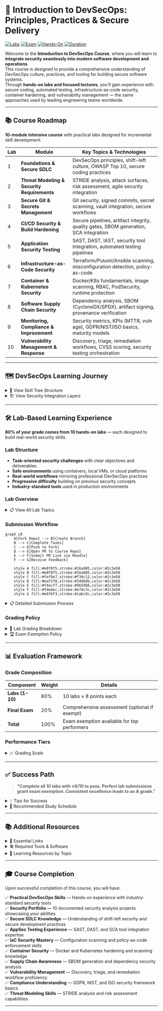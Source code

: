 # 🔐 Introduction to DevSecOps: Principles, Practices & Secure Delivery

[![Labs](https://img.shields.io/badge/Labs-80%25-blue)](#-lab-based-learning-experience)
[![Exam](https://img.shields.io/badge/Exam-20%25-orange)](#-evaluation-framework)
[![Hands-On](https://img.shields.io/badge/Focus-Hands--On%20Security-success)](#-lab-based-learning-experience)
[![Duration](https://img.shields.io/badge/Duration-10%20Modules-lightgrey)](#-course-roadmap)

Welcome to the **Introduction to DevSecOps Course**, where you will learn to **integrate security seamlessly into modern software development and operations**.  
This course is designed to provide a comprehensive understanding of DevSecOps culture, practices, and tooling for building secure software systems.  
Through **hands-on labs and focused lectures**, you'll gain experience with secure coding, automated testing, infrastructure-as-code security, container hardening, and vulnerability management — the same approaches used by leading engineering teams worldwide.

---

## 📚 Course Roadmap

**10-module intensive course** with practical labs designed for incremental skill development:

| Lab | Module                                      | Key Topics & Technologies                                                                 |
|-----|---------------------------------------------|------------------------------------------------------------------------------------------|
| 1   | **Foundations & Secure SDLC**               | DevSecOps principles, shift-left culture, OWASP Top 10, secure coding practices           |
| 2   | **Threat Modeling & Security Requirements** | STRIDE analysis, attack surfaces, risk assessment, agile security integration             |
| 3   | **Secure Git & Secrets Management**         | Git security, signed commits, secret scanning, vault integration, secure workflows        |
| 4   | **CI/CD Security & Build Hardening**        | Secure pipelines, artifact integrity, quality gates, SBOM generation, SCA integration     |
| 5   | **Application Security Testing**            | SAST, DAST, IAST, security tool integration, automated testing pipelines                  |
| 6   | **Infrastructure-as-Code Security**         | Terraform/Pulumi/Ansible scanning, misconfiguration detection, policy-as-code            |
| 7   | **Container & Kubernetes Security**         | Docker/K8s fundamentals, image scanning, RBAC, PodSecurity, runtime protection           |
| 8   | **Software Supply Chain Security**          | Dependency analysis, SBOM (CycloneDX/SPDX), artifact signing, provenance verification    |
| 9   | **Monitoring, Compliance & Improvement**    | Security metrics, KPIs (MTTR, vuln age), GDPR/NIST/ISO basics, maturity models          |
| 10  | **Vulnerability Management & Response**     | Discovery, triage, remediation workflows, CVSS scoring, security testing orchestration    |

---

## 🗺️ DevSecOps Learning Journey

<details>
<summary>🌳 View Skill Tree Structure</summary>

```mermaid
graph TB
    ROOT[🔐 DevSecOps Mastery] 
    
    %% Foundation Branch
    ROOT --- FOUND[🏗️ Foundation]
    FOUND --- A[📚 Lab 1: DevSecOps Intro<br/>• Secure SDLC<br/>• Shift-Left Culture<br/>• OWASP Top 10]
    FOUND --- B[🎯 Lab 2: Threat Modeling<br/>• STRIDE Analysis<br/>• Attack Surfaces<br/>• Risk Assessment]
    
    %% Development Branch  
    ROOT --- DEV[👨‍💻 Development]
    DEV --- C[🔐 Lab 3: Secure Git<br/>• Signed Commits<br/>• Secrets Management<br/>• Secure Workflows]
    DEV --- D[🚀 Lab 4: CI/CD Security<br/>• Secure Pipelines<br/>• Build Hardening<br/>• Quality Gates]
    
    %% Testing Branch
    ROOT --- TEST[🧪 Testing]
    TEST --- E[🔍 Lab 5: AppSec Testing<br/>• SAST/DAST/SCA<br/>• Tool Integration<br/>• Automated Security]
    TEST --- J[🎯 Lab 10: Vuln Management<br/>• Discovery & Triage<br/>• CVSS Scoring<br/>• Remediation Workflows]
    
    %% Infrastructure Branch
    ROOT --- INFRA[🏗️ Infrastructure]
    INFRA --- F[⚙️ Lab 6: IaC Security<br/>• Terraform/Ansible<br/>• Config Scanning<br/>• Policy as Code]
    INFRA --- G[📦 Lab 7: Container Security<br/>• Docker/K8s Security<br/>• Image Scanning<br/>• Runtime Protection]
    
    %% Supply Chain Branch
    ROOT --- SUPPLY[🔗 Supply Chain]
    SUPPLY --- H[📋 Lab 8: SBOM & Provenance<br/>• Dependency Analysis<br/>• Artifact Signing<br/>• Supply Chain Security]
    
    %% Operations Branch
    ROOT --- OPS[📊 Operations]
    OPS --- I[📈 Lab 9: Monitoring & Compliance<br/>• Security Metrics<br/>• GDPR/NIST/ISO<br/>• Maturity Models]
    
    %% Styling
    classDef rootStyle fill:#1a1a1a,stroke:#ffffff,stroke-width:3px,color:#ffffff
    classDef branchStyle fill:#2c3e50,stroke:#e74c3c,stroke-width:2px,color:#ffffff
    classDef foundationModule fill:#fdf2e9,stroke:#e67e22,stroke-width:2px,color:#2c3e50
    classDef devModule fill:#eaf2f8,stroke:#3498db,stroke-width:2px,color:#2c3e50
    classDef testModule fill:#f4ecf7,stroke:#9b59b6,stroke-width:2px,color:#2c3e50
    classDef infraModule fill:#e8f8f5,stroke:#16a085,stroke-width:2px,color:#2c3e50
    classDef supplyModule fill:#fdedec,stroke:#e74c3c,stroke-width:2px,color:#2c3e50
    classDef opsModule fill:#fff3cd,stroke:#f1c40f,stroke-width:2px,color:#2c3e50
    
    class ROOT rootStyle
    class FOUND,DEV,TEST,INFRA,SUPPLY,OPS branchStyle
    class A,B foundationModule
    class C,D devModule
    class E,J testModule
    class F,G infraModule
    class H supplyModule
    class I opsModule
```

</details>

<details>
<summary>🏗️ View Security Integration Layers</summary>

```mermaid
flowchart LR
    subgraph "🔗 Supply Chain & Operations"
        direction LR
        H[📋 Lab 8: SBOM & Provenance<br/>Dependency Security]
        I[📈 Lab 9: Monitoring<br/>Security Metrics]
    end
    
    subgraph "🏗️ Infrastructure Security"
        direction LR
        F[⚙️ Lab 6: IaC Security<br/>Config Management]
        G[📦 Lab 7: Container Security<br/>Runtime Protection]
    end
    
    subgraph "🧪 Security Testing"
        direction LR
        E[🔍 Lab 5: AppSec Testing<br/>SAST/DAST/SCA]
        J[🎯 Lab 10: Vuln Management<br/>Remediation Workflows]
    end
    
    subgraph "👨‍💻 Secure Development"
        direction LR
        C[🔐 Lab 3: Secure Git<br/>Secrets & Signing]
        D[🚀 Lab 4: CI/CD Security<br/>Pipeline Hardening]
    end
    
    subgraph "🏗️ Foundation Layer"
        direction LR
        A[📚 Lab 1: DevSecOps<br/>Principles & SDLC]
        B[🎯 Lab 2: Threat Modeling<br/>Risk Analysis]
    end
    
    A --> C
    B --> C
    C --> E
    D --> E
    D --> F
    E --> F
    F --> G
    G --> H
    H --> I
    E --> J
    J --> I
    
    classDef foundation fill:#fdf2e9,stroke:#e67e22,stroke-width:3px,color:#2c3e50
    classDef development fill:#eaf2f8,stroke:#3498db,stroke-width:3px,color:#2c3e50
    classDef testing fill:#f4ecf7,stroke:#9b59b6,stroke-width:3px,color:#2c3e50
    classDef infrastructure fill:#e8f8f5,stroke:#16a085,stroke-width:3px,color:#2c3e50
    classDef operations fill:#fdedec,stroke:#e74c3c,stroke-width:3px,color:#2c3e50
    
    class A,B foundation
    class C,D development
    class E,J testing
    class F,G infrastructure
    class H,I operations
```

</details>

---

## 🛠 Lab-Based Learning Experience

**80% of your grade comes from 10 hands-on labs** — each designed to build real-world security skills.

### Lab Structure

* **Task-oriented security challenges** with clear objectives and deliverables
* **Safe environments** using containers, local VMs, or cloud platforms
* **Real-world workflows** mirroring professional DevSecOps practices
* **Progressive difficulty** building on previous security concepts
* **Industry-standard tools** used in production environments

### Lab Overview

<details>
<summary>📋 View All Lab Topics</summary>

**Labs 1-10:**

1. **Foundations & Secure SDLC** — DevSecOps principles, OWASP Top 10, shift-left security
2. **Threat Modeling** — STRIDE analysis, attack surface mapping, risk assessment
3. **Secure Git** — Signed commits, secret scanning, secure collaboration workflows
4. **CI/CD Security** — Pipeline hardening, artifact integrity, quality gates, SBOM
5. **AppSec Testing** — SAST/DAST/SCA integration, automated security testing
6. **IaC Security** — Terraform/Pulumi/Ansible scanning, policy-as-code enforcement
7. **Container Security** — Docker/Kubernetes hardening, image scanning, runtime protection
8. **Supply Chain** — SBOM generation, dependency analysis, artifact signing
9. **Monitoring & Compliance** — Security metrics, GDPR/NIST/ISO basics, maturity assessment
10. **Vulnerability Management** — Discovery, triage, remediation, CVSS scoring

</details>

### Submission Workflow

```mermaid
graph LR
    A[Fork Repo] --> B[Create Branch]
    B --> C[Complete Tasks]
    C --> D[Push to Fork]
    D --> E[Open PR to Course Repo]
    E --> F[Submit PR Link via Moodle]
    F --> G[Receive Feedback]
    
    style A fill:#e8f8f5,stroke:#16a085,color:#2c3e50
    style B fill:#e8f8f5,stroke:#16a085,color:#2c3e50
    style C fill:#fef9e7,stroke:#f39c12,color:#2c3e50
    style D fill:#eaf2f8,stroke:#3498db,color:#2c3e50
    style E fill:#f4ecf7,stroke:#9b59b6,color:#2c3e50
    style F fill:#fdedec,stroke:#e74c3c,color:#2c3e50
    style G fill:#e8f6f3,stroke:#1abc9c,color:#2c3e50
```

<details>
<summary>📋 Detailed Submission Process</summary>

**Step-by-Step Guide:**

1. **Fork the course repository** to your GitHub account

2. **Clone your fork locally:**
   ```bash
   git clone https://github.com/YOUR_USERNAME/REPO_NAME.git
   cd REPO_NAME
   ```

3. **Create and work on your lab branch:**
   ```bash
   git switch -c feature/labX
   # Complete lab tasks, create submission files
   git add labs/submissionX.md
   git commit -m "docs: add labX submission"
   git push -u origin feature/labX
   ```

4. **Open PR from your fork → course repository main branch**
   - Navigate to the course repository on GitHub
   - Click "New Pull Request"
   - Select: `base: course-repo/main` ← `compare: your-fork/feature/labX`
   - Fill in the PR template with task completion checklist

5. **Copy the PR URL and submit via Moodle before deadline**

**⚠️ Important:** PRs must target the **course repository's main branch**, not your fork's main branch.

</details>

### Grading Policy

<details>
<summary>🎯 Lab Grading Breakdown</summary>

**Each lab (1-10) is worth 10 points:**

* **Perfect Submissions (10/10):**
  - All tasks completed with thorough security analysis
  - Clear documentation and understanding demonstrated
  - Security tools configured and used correctly
  - Submitted on time
  - **Benefit:** Counts toward exam exemption

* **Strong Submissions (8-9/10):**
  - All tasks completed with minor issues
  - Good security analysis and documentation
  - Minor improvements needed

* **Passing Submissions (6-7/10):**
  - Core security tasks completed
  - Basic documentation present
  - Some areas need improvement

* **Below Passing (<6/10):**
  - Incomplete security analysis
  - Insufficient documentation
  - Major gaps in understanding

**Late Submissions:**
- Maximum score: 6/10
- Accepted within 1 week after deadline
- No credit after 1 week

</details>

<details>
<summary>🏆 Exam Exemption Policy</summary>

**Qualify for Exam Exemption by:**

1. Submitting **all 10 labs on time**
2. Scoring **10/10 on at least 8 labs**
3. Minimum average of **9.0/10 across all labs**

**If qualified:**
- Skip the final exam
- Receive bonus points toward final grade
- Guaranteed **A** grade (90-100)

**Benefits:**
- Focus on hands-on security learning over memorization
- Reward consistent, high-quality work
- Reduce exam stress for top performers

</details>

---

## 📊 Evaluation Framework

### Grade Composition

| Component      | Weight | Details                                |
|----------------|--------|----------------------------------------|
| **Labs (1-10)**| 80%    | 10 labs × 8 points each                |
| **Final Exam** | 20%    | Comprehensive assessment (optional if exempt) |
| **Total**      | 100%   | Exam exemption available for top performers |

### Performance Tiers

<details>
<summary>📈 Grading Scale</summary>

| Grade | Range   | Description                                                                 |
|-------|---------|-----------------------------------------------------------------------------|
| **A** | 90-100  | Mastery of security concepts, innovative solutions, exceptional analysis    |
| **B** | 75-89   | Consistent completion, solid security understanding, minor improvements     |
| **C** | 60-74   | Basic security competency demonstrated, needs reinforcement                 |
| **D** | 0-59    | Fundamental security gaps, re-attempt required                              |

**Grade Calculation Example:**
```
Labs: 8 points × 10 labs = 80 points (80%)
Exam: 20 points (20%)
Total: 100 points

Student Example:
- Labs: 75/80 (93.75%)
- Exam: 17/20 (85%)
- Final: 92/100 = A
```

</details>

---

## ✅ Success Path

> **"Complete all 10 labs with ≥6/10 to pass. Perfect lab submissions grant exam exemption. Consistent excellence leads to an A grade."**

<details>
<summary>💡 Tips for Success</summary>

**Lab Completion Strategy:**
1. Start each lab early - security analysis takes time
2. Read instructions thoroughly before beginning
3. Test all security tools and configurations
4. Document findings with screenshots and explanations
5. Review vulnerability reports carefully

**Security-Specific Tips:**
1. **Understand the "Why"** - Don't just run tools, understand what they detect
2. **Analyze Results** - Explain security implications, not just tool outputs
3. **Think Like an Attacker** - Consider how vulnerabilities could be exploited
4. **Prioritize Findings** - Use CVSS scores and risk assessment
5. **Remediate Properly** - Provide secure alternatives, not just "fix this"

**Documentation Best Practices:**
1. Use clear Markdown formatting with security-focused headers
2. Include both tool outputs AND your security analysis
3. Explain attack vectors and business impact
4. Screenshot critical vulnerabilities with annotations
5. Organize findings by severity (Critical, High, Medium, Low)

**Git Workflow:**
1. Always work on feature branches for security labs
2. Use descriptive commit messages (e.g., `security: add SAST scan results`)
3. Push regularly to avoid losing vulnerability reports
4. Open PRs to the course repository, not your fork
5. Review the security checklist before submitting

**Time Management:**
1. Allocate 4-6 hours per lab (security analysis is thorough)
2. Break labs into: setup, scanning, analysis, documentation
3. Use lab deadlines visible in Moodle
4. Review previous labs before starting new security modules
5. Don't rush vulnerability analysis - accuracy matters

**Getting Help:**
1. Review lab guidelines and security tool documentation
2. Check OWASP and CWE resources for vulnerability context
3. Discuss security concepts with classmates (collaboration encouraged)
4. Attend office hours with specific security questions
5. Submit questions early - security troubleshooting takes time

</details>

<details>
<summary>📅 Recommended Study Schedule</summary>

**Per-Lab Pattern:**

**Days 1-2: Setup & Understanding**
- Attend lecture on security topic
- Review lab requirements and security objectives
- Install and configure security tools
- Read documentation for scanners/analyzers

**Days 3-5: Execution & Scanning**
- Run security scans and collect results
- Perform vulnerability assessments
- Test security controls
- Capture evidence (screenshots, logs)

**Day 6: Analysis & Documentation**
- Analyze security findings
- Prioritize vulnerabilities by severity
- Research remediation strategies
- Document security insights

**Day 7: Review & Submit**
- Proofread security analysis
- Verify all evidence is included
- Review checklist for completeness
- Submit PR via Moodle

**Before Each Lab:**
1. Review previous security concepts
2. Ensure security tools are updated
3. Read entire lab instructions first
4. Identify prerequisites or installations needed

**After Each Lab:**
1. Reflect on key security learnings
2. Note security challenges for future reference
3. Review instructor feedback when provided
4. Connect vulnerabilities to real-world incidents

**Exam Preparation (if needed):**
- Review all lab security findings
- Revisit key vulnerability types
- Practice security tool commands
- Focus on understanding attack vectors, not memorization

</details>

---

## 📚 Additional Resources

<details>
<summary>🔗 Essential Links</summary>

**Course Materials:**
- [Moodle Course Page](https://moodle.innopolis.university/) - Lectures, deadlines, grades
- [Course Repository](https://github.com/your-org/devsecops-course) - Lab assignments and resources

**DevSecOps Fundamentals:**
- [OWASP DevSecOps Guideline](https://owasp.org/www-project-devsecops-guideline/)
- [NIST Secure Software Development Framework](https://csrc.nist.gov/Projects/ssdf)
- [The DevSecOps Playbook](https://www.redhat.com/en/resources/devsecops-culture-process-and-tools-ebook)

**Security Standards & Frameworks:**
- [OWASP Top 10](https://owasp.org/www-project-top-ten/)
- [CWE Top 25](https://cwe.mitre.org/top25/)
- [NIST Cybersecurity Framework](https://www.nist.gov/cyberframework)
- [CIS Controls](https://www.cisecurity.org/controls)

**Application Security Testing:**
- [OWASP Testing Guide](https://owasp.org/www-project-web-security-testing-guide/)
- [SAST vs DAST vs IAST](https://www.synopsys.com/blogs/software-security/sast-vs-dast-difference/)
- [Security Testing in CI/CD](https://owasp.org/www-project-devsecops-guideline/latest/02a-Integrate-Security-into-Development)

**Infrastructure Security:**
- [Terraform Security Best Practices](https://www.terraform.io/docs/cloud/guides/recommended-practices/index.html)
- [Kubernetes Security Best Practices](https://kubernetes.io/docs/concepts/security/)
- [Docker Security Cheat Sheet](https://cheatsheetseries.owasp.org/cheatsheets/Docker_Security_Cheat_Sheet.html)

**Vulnerability Management:**
- [CVSS Calculator](https://www.first.org/cvss/calculator/3.1)
- [National Vulnerability Database](https://nvd.nist.gov/)
- [CVE Details](https://www.cvedetails.com/)

**Supply Chain Security:**
- [SBOM Standards (SPDX/CycloneDX)](https://www.cisa.gov/sbom)
- [SLSA Framework](https://slsa.dev/)
- [Sigstore Documentation](https://docs.sigstore.dev/)

</details>

<details>
<summary>🛠️ Required Tools & Software</summary>

**Core Tools (Needed for most labs):**
- Git (version control with security features)
- Docker (containerization and security scanning)
- Text editor with Markdown support (VS Code recommended)
- Web browser (Chrome, Firefox)
- Terminal/Command line

**Security Tools (Install as needed per lab):**
- **Lab 1-2:** OWASP ZAP, threat modeling tools
- **Lab 3:** Git-secrets, Gitleaks, signed commit setup
- **Lab 4:** GitHub Actions, quality gates, SBOM generators
- **Lab 5:** SAST tools (Semgrep, Bandit), DAST tools (ZAP)
- **Lab 6:** Terraform, Checkov, KICS, Terrascan
- **Lab 7:** Docker, Trivy, Snyk, Kubernetes (kind/minikube)
- **Lab 8:** Syft, Grype, Cosign
- **Lab 9:** Prometheus, Grafana, compliance scanners
- **Lab 10:** Vulnerability management platforms

**Installation Guides:**
- Most security tools run in Docker containers (minimal setup)
- Cloud services use free tiers (no payment required)
- Tool-specific installation instructions provided in each lab

</details>

<details>
<summary>📖 Learning Resources by Topic</summary>

**Labs 1-2: DevSecOps & Threat Modeling**
- [DevSecOps Manifesto](https://www.devsecops.org/)
- [STRIDE Threat Modeling](https://learn.microsoft.com/en-us/azure/security/develop/threat-modeling-tool-threats)
- [OWASP Threat Modeling](https://owasp.org/www-community/Threat_Modeling)

**Lab 3: Secure Git**
- [Git Security Best Practices](https://www.git-scm.com/book/en/v2/Git-Tools-Signing-Your-Work)
- [Secrets Management Guide](https://owasp.org/www-project-devsecops-guideline/latest/02c-Secret-Management)
- [GitHub Security Features](https://docs.github.com/en/code-security)

**Lab 4: CI/CD Security**
- [Secure CI/CD Practices](https://www.cisa.gov/sites/default/files/publications/ESF_SECURING_THE_SOFTWARE_SUPPLY_CHAIN_DEVELOPERS.PDF)
- [GitHub Actions Security](https://docs.github.com/en/actions/security-guides)
- [SBOM Generation Guide](https://www.cisa.gov/sbom)

**Lab 5: AppSec Testing**
- [OWASP SAMM](https://owaspsamm.org/)
- [Static Analysis Tools List](https://owasp.org/www-community/Source_Code_Analysis_Tools)
- [Dynamic Analysis Guide](https://owasp.org/www-project-web-security-testing-guide/)

**Lab 6: IaC Security**
- [IaC Security Best Practices](https://owasp.org/www-project-devsecops-guideline/latest/02d-Infrastructure-as-Code-Scanning)
- [KICS Documentation](https://docs.kics.io/)
- [Checkov Documentation](https://www.checkov.io/1.Welcome/Quick%20Start.html)

**Lab 7: Container Security**
- [Docker Security Best Practices](https://docs.docker.com/develop/security-best-practices/)
- [Kubernetes Security](https://kubernetes.io/docs/concepts/security/overview/)
- [Container Security Guide](https://www.nist.gov/publications/application-container-security-guide)

**Lab 8: Supply Chain**
- [SLSA Framework](https://slsa.dev/spec/v1.0/)
- [SBOM Tool](https://github.com/kubernetes-sigs/bom)
- [Sigstore Tutorial](https://edu.chainguard.dev/open-source/sigstore/)

**Lab 9: Monitoring & Compliance**
- [Security Metrics Guide](https://www.sans.org/white-papers/55/)
- [GDPR for Developers](https://www.smashingmagazine.com/2017/07/privacy-by-design-framework/)
- [NIST SP 800-53](https://csrc.nist.gov/publications/detail/sp/800-53/rev-5/final)

**Lab 10: Vulnerability Management**
- [Vulnerability Management Lifecycle](https://owasp.org/www-community/Vulnerability_Management_Lifecycle)
- [CVSS Guide](https://www.first.org/cvss/user-guide)
- [Remediation Best Practices](https://cheatsheetseries.owasp.org/cheatsheets/Vulnerability_Disclosure_Cheat_Sheet.html)

</details>

---

## 🎓 Course Completion

Upon successful completion of this course, you will have:

✅ **Practical DevSecOps Skills** — Hands-on experience with industry-standard security tools  
✅ **Security Portfolio** — 10 documented security analysis projects showcasing your abilities  
✅ **Secure SDLC Knowledge** — Understanding of shift-left security and secure development practices  
✅ **AppSec Testing Experience** — SAST, DAST, and SCA tool integration expertise  
✅ **IaC Security Mastery** — Configuration scanning and policy-as-code enforcement skills  
✅ **Container Security** — Docker and Kubernetes hardening and scanning knowledge  
✅ **Supply Chain Awareness** — SBOM generation and dependency security analysis  
✅ **Vulnerability Management** — Discovery, triage, and remediation workflow proficiency  
✅ **Compliance Understanding** — GDPR, NIST, and ISO security framework basics  
✅ **Threat Modeling Skills** — STRIDE analysis and risk assessment capabilities  

---
